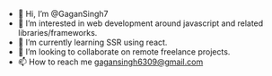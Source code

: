 - 👋 Hi, I’m @GaganSingh7
- 👀 I’m interested in web development around javascript and related libraries/frameworks.
- 🌱 I’m currently learning SSR using react.
- 💞️ I’m looking to collaborate on remote freelance projects.
- 📫 How to reach me gagansingh6309@gmail.com

<!---
GaganSingh7/GaganSingh7 is a ✨ special ✨ repository because its `README.md` (this file) appears on your GitHub profile.
You can click the Preview link to take a look at your changes.
--->
